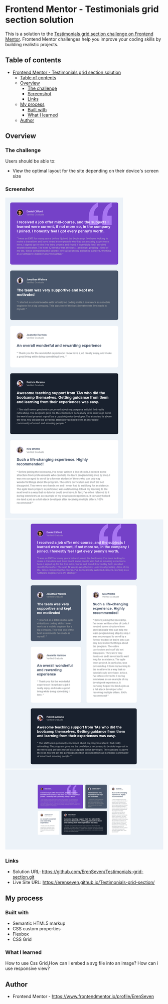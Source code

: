 # Frontend Mentor - Testimonials grid section solution

This is a solution to the [Testimonials grid section challenge on Frontend Mentor](https://www.frontendmentor.io/challenges/testimonials-grid-section-Nnw6J7Un7). Frontend Mentor challenges help you improve your coding skills by building realistic projects. 

## Table of contents

- [Frontend Mentor - Testimonials grid section solution](#frontend-mentor---testimonials-grid-section-solution)
  - [Table of contents](#table-of-contents)
  - [Overview](#overview)
    - [The challenge](#the-challenge)
    - [Screenshot](#screenshot)
    - [Links](#links)
  - [My process](#my-process)
    - [Built with](#built-with)
    - [What I learned](#what-i-learned)
  - [Author](#author)
## Overview

### The challenge

Users should be able to:

- View the optimal layout for the site depending on their device's screen size

### Screenshot

![](./Screenshot1.png)
![](./Screenshot2.png)
![](./Screenshot3.png)

### Links

- Solution URL: https://github.com/ErenSeven/Testimonials-grid-section.git
- Live Site URL: https://erenseven.github.io/Testimonials-grid-section/

## My process

### Built with

- Semantic HTML5 markup
- CSS custom properties
- Flexbox
- CSS Grid


### What I learned
  How to use Css Grid,How can I embed a svg file into an image? How can i use responsive view?
  
## Author

- Frontend Mentor - https://www.frontendmentor.io/profile/ErenSeven
